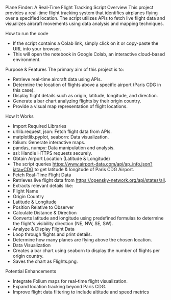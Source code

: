 Plane Finder: A Real-Time Flight Tracking Script
Overview
This project provides a real-time flight tracking system that identifies airplanes flying over a specified location. The script utilizes APIs to fetch live flight data and visualizes aircraft movements using data analysis and mapping techniques.

How to run the code
- If the script contains a Colab link, simply click on it or copy-paste the URL into your browser.
- This will open the notebook in Google Colab, an interactive cloud-based environment.

Purpose & Features
The primary aim of this project is to:
- Retrieve real-time aircraft data using APIs.
- Determine the location of flights above a specific airport (Paris CDG in this case).
- Display flight details such as origin, latitude, longitude, and direction.
- Generate a bar chart analyzing flights by their origin country.
- Provide a visual map representation of flight locations.

How It Works
- Import Required Libraries
- urllib.request, json: Fetch flight data from APIs.
- matplotlib.pyplot, seaborn: Data visualization.
- folium: Generate interactive maps.
- pandas, numpy: Data manipulation and analysis.
- ssl: Handle HTTPS requests securely.
- Obtain Airport Location (Latitude & Longitude)
- The script queries https://www.airport-data.com/api/ap_info.json?iata=CDG to get latitude & longitude of Paris CDG Airport.
- Fetch Real-Time Flight Data
- Retrieves live flight data from https://opensky-network.org/api/states/all.
- Extracts relevant details like:
- Flight Name
- Origin Country
- Latitude & Longitude
- Position Relative to Observer
- Calculate Distance & Direction
- Converts latitude and longitude using predefined formulas to determine the flight's visibility direction (NE, NW, SE, SW).
- Analyze & Display Flight Data
- Loop through flights and print details.
- Determine how many planes are flying above the chosen location.
- Data Visualization
- Creates a bar chart using seaborn to display the number of flights per origin country.
- Saves the chart as Flights.png.

Potential Enhancements
- Integrate Folium maps for real-time flight visualization.
- Expand location tracking beyond Paris CDG.
- Improve flight data filtering to include altitude and speed metrics

